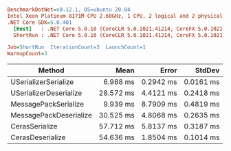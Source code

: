 ``` ini

BenchmarkDotNet=v0.12.1, OS=ubuntu 20.04
Intel Xeon Platinum 8171M CPU 2.60GHz, 1 CPU, 2 logical and 2 physical cores
.NET Core SDK=5.0.401
  [Host]   : .NET Core 5.0.10 (CoreCLR 5.0.1021.41214, CoreFX 5.0.1021.41214), X64 RyuJIT
  ShortRun : .NET Core 5.0.10 (CoreCLR 5.0.1021.41214, CoreFX 5.0.1021.41214), X64 RyuJIT

Job=ShortRun  IterationCount=3  LaunchCount=1  
WarmupCount=3  

```
|                 Method |      Mean |     Error |    StdDev |
|----------------------- |----------:|----------:|----------:|
|   USerializerSerialize |  6.988 ms | 0.2942 ms | 0.0161 ms |
| USerializerDeserialize | 28.572 ms | 4.4121 ms | 0.2418 ms |
|   MessagePackSerialize |  9.939 ms | 8.7909 ms | 0.4819 ms |
| MessagePackDeserialize | 30.525 ms | 4.8068 ms | 0.2635 ms |
|         CerasSerialize | 57.712 ms | 5.8137 ms | 0.3187 ms |
|       CerasDeserialize | 54.636 ms | 1.8504 ms | 0.1014 ms |
